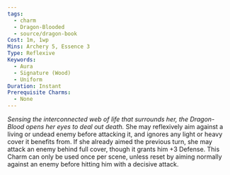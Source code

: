 ```yaml
---
tags:
  - charm
  - Dragon-Blooded
  - source/dragon-book
Cost: 1m, 1wp
Mins: Archery 5, Essence 3
Type: Reflexive
Keywords:
  - Aura
  - Signature (Wood)
  - Uniform
Duration: Instant
Prerequisite Charms:
  - None
---
```

*Sensing the interconnected web of life that surrounds her, the Dragon-Blood opens her eyes to deal out death.*
She may reflexively aim against a living or undead enemy before attacking it, and ignores any light or heavy cover it benefits from. If she already aimed the previous turn, she may attack an enemy behind full cover, though it grants him +3 Defense. This Charm can only be used once per scene, unless reset by aiming normally against an enemy before hitting him with a decisive attack.